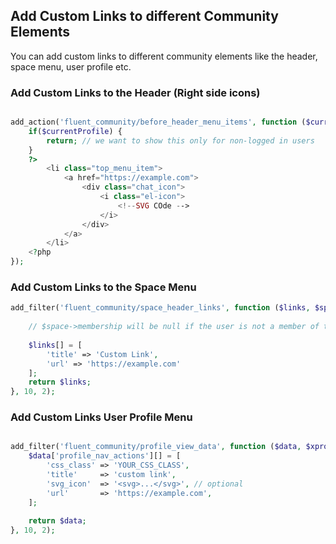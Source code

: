 ## Add Custom Links to different Community Elements

You can add custom links to different community elements like the header, space menu, user profile etc.

### Add Custom Links to the Header (Right side icons)

```php

add_action('fluent_community/before_header_menu_items', function ($currentProfile) {
    if($currentProfile) {
        return; // we want to show this only for non-logged in users
    }
    ?>
        <li class="top_menu_item">
            <a href="https://example.com">
                <div class="chat_icon">
                    <i class="el-icon">
                        <!--SVG COde -->
                    </i>
                </div>
            </a>
        </li>
    <?php
});
```

### Add Custom Links to the Space Menu

```php
add_filter('fluent_community/space_header_links', function ($links, $space) {
    
    // $space->membership will be null if the user is not a member of the space
    
    $links[] = [
        'title' => 'Custom Link',
        'url' => 'https://example.com'
    ];
    return $links;
}, 10, 2);
```

### Add Custom Links User Profile Menu

```php

add_filter('fluent_community/profile_view_data', function ($data, $xprofile) {
    $data['profile_nav_actions'][] = [
        'css_class' => 'YOUR_CSS_CLASS',
        'title'     => 'custom link',
        'svg_icon'  => '<svg>...</svg>', // optional
        'url'       => 'https://example.com',
    ];
    
    return $data;
}, 10, 2);

```
